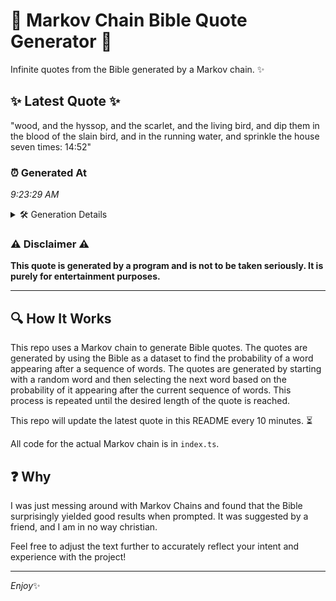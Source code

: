 # 📖 Markov Chain Bible Quote Generator 📖

Infinite quotes from the Bible generated by a Markov chain. ✨

## ✨ Latest Quote ✨
"wood, and the hyssop, and the scarlet, and the living bird, and dip them in the blood of the slain bird, and in the running water, and sprinkle the house seven times: 14:52"

### ⏰ Generated At
*9:23:29 AM*

<details>
    <summary>🛠️ Generation Details</summary>
    <p>
        <strong>🌱 Seed:</strong> wood,<br>
        <strong>🔄 Iterations:</strong> 32<br>
        <strong>📜 Context History:</strong><br>[ wood, ]: and<br>[ wood,, and ]: the<br>[ wood,, and, the ]: hyssop,<br>[ wood,, and, the, hyssop, ]: and<br>[ wood,, and, the, hyssop,, and ]: the<br>[ wood,, and, the, hyssop,, and, the ]: scarlet,<br>[ and, the, hyssop,, and, the, scarlet, ]: and<br>[ the, hyssop,, and, the, scarlet,, and ]: the<br>[ hyssop,, and, the, scarlet,, and, the ]: living<br>[ and, the, scarlet,, and, the, living ]: bird,<br>[ the, scarlet,, and, the, living, bird, ]: and<br>[ scarlet,, and, the, living, bird,, and ]: dip<br>[ and, the, living, bird,, and, dip ]: them<br>[ the, living, bird,, and, dip, them ]: in<br>[ living, bird,, and, dip, them, in ]: the<br>[ bird,, and, dip, them, in, the ]: blood<br>[ and, dip, them, in, the, blood ]: of<br>[ dip, them, in, the, blood, of ]: the<br>[ them, in, the, blood, of, the ]: slain<br>[ in, the, blood, of, the, slain ]: bird,<br>[ the, blood, of, the, slain, bird, ]: and<br>[ blood, of, the, slain, bird,, and ]: in<br>[ of, the, slain, bird,, and, in ]: the<br>[ the, slain, bird,, and, in, the ]: running<br>[ slain, bird,, and, in, the, running ]: water,<br>[ bird,, and, in, the, running, water, ]: and<br>[ and, in, the, running, water,, and ]: sprinkle<br>[ in, the, running, water,, and, sprinkle ]: the<br>[ the, running, water,, and, sprinkle, the ]: house<br>[ running, water,, and, sprinkle, the, house ]: seven<br>[ water,, and, sprinkle, the, house, seven ]: times:<br>[ and, sprinkle, the, house, seven, times: ]: 14:52<br>
    </p>
</details>

### ⚠️ Disclaimer ⚠️
**This quote is generated by a program and is not to be taken seriously. It is purely for entertainment purposes.**

---

## 🔍 How It Works

This repo uses a Markov chain to generate Bible quotes. The quotes are generated by using the Bible as a dataset to find the probability of a word appearing after a sequence of words. The quotes are generated by starting with a random word and then selecting the next word based on the probability of it appearing after the current sequence of words. This process is repeated until the desired length of the quote is reached.

This repo will update the latest quote in this README every 10 minutes. ⏳

All code for the actual Markov chain is in `index.ts`.

## ❓ Why

I was just messing around with Markov Chains and found that the Bible surprisingly yielded good results when prompted. 
It was suggested by a friend, and I am in no way christian.

Feel free to adjust the text further to accurately reflect your intent and experience with the project!

---

*Enjoy*✨
